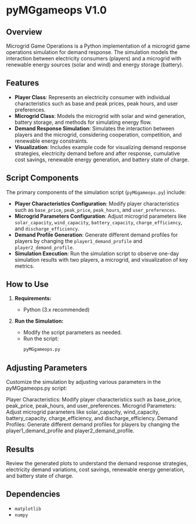 # pyMGgameops V1.0

## Overview

Microgrid Game Operations is a Python implementation of a microgrid game operations simulation for demand response. The simulation models the interaction between electricity consumers (players) and a microgrid with renewable energy sources (solar and wind) and energy storage (battery).

## Features

- **Player Class**: Represents an electricity consumer with individual characteristics such as base and peak prices, peak hours, and user preferences.
- **Microgrid Class**: Models the microgrid with solar and wind generation, battery storage, and methods for simulating energy flow.
- **Demand Response Simulation**: Simulates the interaction between players and the microgrid, considering cooperation, competition, and renewable energy constraints.
- **Visualization**: Includes example code for visualizing demand response strategies, electricity demand before and after response, cumulative cost savings, renewable energy generation, and battery state of charge.

## Script Components

The primary components of the simulation script (`pyMGgameops.py`) include:

- **Player Characteristics Configuration**: Modify player characteristics such as `base_price`, `peak_price`, `peak_hours`, and `user_preferences`.
- **Microgrid Parameters Configuration**: Adjust microgrid parameters like `solar_capacity`, `wind_capacity`, `battery_capacity`, `charge_efficiency`, and `discharge_efficiency`.
- **Demand Profile Generation**: Generate different demand profiles for players by changing the `player1_demand_profile` and `player2_demand_profile`.
- **Simulation Execution**: Run the simulation script to observe one-day simulation results with two players, a microgrid, and visualization of key metrics.


## How to Use

1. **Requirements:**
   - Python (3.x recommended)

2. **Run the Simulation:**
   - Modify the script parameters as needed.
   - Run the script:
     ```bash
     pyMGgameops.py
     ```

## Adjusting Parameters

Customize the simulation by adjusting various parameters in the pyMGgameops.py script:

Player Characteristics: Modify player characteristics such as base_price, peak_price, peak_hours, and user_preferences.
Microgrid Parameters: Adjust microgrid parameters like solar_capacity, wind_capacity, battery_capacity, charge_efficiency, and discharge_efficiency.
Demand Profiles: Generate different demand profiles for players by changing the player1_demand_profile and player2_demand_profile.

## Results

Review the generated plots to understand the demand response strategies, electricity demand variations, cost savings, renewable energy generation, and battery state of charge.

## Dependencies

- `matplotlib`
- `numpy`
